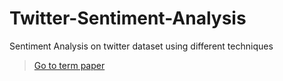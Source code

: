 # Twitter-Sentiment-Analysis
Sentiment Analysis on twitter dataset using different techniques
> [Go to term paper](https://www.overleaf.com/read/ggbxzpgbwhct)